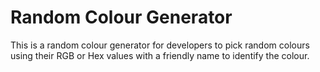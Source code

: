 # Random Colour Generator
This is a random colour generator for developers to pick random colours using their RGB or Hex values with a friendly name to identify the colour.
